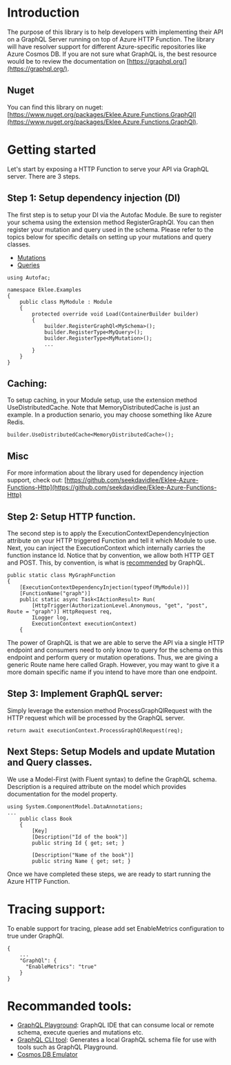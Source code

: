 # Introduction

The purpose of this library is to help developers with implementing their API on a GraphQL Server running on top of Azure HTTP Function. The library will have resolver support for different Azure-specific repositories like Azure Cosmos DB. If you are not sure what GraphQL is, the best resource would be to review the documentation on [https://graphql.org/](https://graphql.org/).

## Nuget

You can find this library on nuget: [https://www.nuget.org/packages/Eklee.Azure.Functions.GraphQl](https://www.nuget.org/packages/Eklee.Azure.Functions.GraphQl).

# Getting started

Let's start by exposing a HTTP Function to serve your API via GraphQL server. There are 3 steps.

## Step 1: Setup dependency injection (DI)

The first step is to setup your DI via the Autofac Module. Be sure to register your schema using the extension method RegisterGraphQl. You can then register your mutation and query used in the schema. Please refer to the topics below for specific details on setting up your mutations and query classes.

- [Mutations](Documentation/Mutations.md)
- [Queries](Documentation/Queries.md)

```
using Autofac;

namespace Eklee.Examples
{
    public class MyModule : Module
    {
        protected override void Load(ContainerBuilder builder)
        {
            builder.RegisterGraphQl<MySchema>();
            builder.RegisterType<MyQuery>();
            builder.RegisterType<MyMutation>();
            ...
        }
    }
}
```

## Caching:

To setup caching, in your Module setup, use the extension method UseDistributedCache. Note that MemoryDistributedCache is just an example. In a production senario, you may choose something like Azure Redis.

```
builder.UseDistributedCache<MemoryDistributedCache>();
```

## Misc

For more information about the library used for dependency injection support, check out: [https://github.com/seekdavidlee/Eklee-Azure-Functions-Http](https://github.com/seekdavidlee/Eklee-Azure-Functions-Http)

## Step 2: Setup HTTP function.

The second step is to apply the ExecutionContextDependencyInjection attribute on your HTTP triggered Function and tell it which Module to use. Next, you can inject the ExecutionContext which internally carries the function instance Id. Notice that by convention, we allow both HTTP GET and POST. This, by convention, is what is [recommended](https://graphql.org/learn/serving-over-http/) by GraphQL. 

```
public static class MyGraphFunction
{
    [ExecutionContextDependencyInjection(typeof(MyModule))]
    [FunctionName("graph")]
    public static async Task<IActionResult> Run(
        [HttpTrigger(AuthorizationLevel.Anonymous, "get", "post", Route = "graph")] HttpRequest req,
        ILogger log,
        ExecutionContext executionContext)
    {	
```

The power of GraphQL is that we are able to serve the API via a single HTTP endpoint and consumers need to only know to query for the schema on this endpoint and perform query or mutation operations. Thus, we are giving a generic Route name here called Graph. However, you may want to give it a more domain specific name if you intend to have more than one endpoint.


## Step 3: Implement GraphQL server:

Simply leverage the extension method ProcessGraphQlRequest with the HTTP request which will be processed by the GraphQL server.

```
return await executionContext.ProcessGraphQlRequest(req);
```

## Next Steps: Setup Models and update Mutation and Query classes.

We use a Model-First (with Fluent syntax) to define the GraphQL schema. Description is a required attribute on the model which provides documentation for the model property.

```
using System.ComponentModel.DataAnnotations;
...
    public class Book
    {
        [Key]
        [Description("Id of the book")]
        public string Id { get; set; }

        [Description("Name of the book")]
        public string Name { get; set; }
```

Once we have completed these steps, we are ready to start running the Azure HTTP Function.

# Tracing support:

To enable support for tracing, please add set EnableMetrics configuration to true under GraphQl.

```
{
    ...
    "GraphQl": {
      "EnableMetrics": "true" 
    } 
}
```

# Recommanded tools:

- [GraphQL Playground](https://github.com/prisma/graphql-playground/releases): GraphQL IDE that can consume local or remote schema, execute queries and mutations etc.
- [GraphQL CLI tool](https://github.com/graphql-cli/graphql-cli): Generates a local GraphQL schema file for use with tools such as GraphQL Playground.
- [Cosmos DB Emulator](https://docs.microsoft.com/en-us/azure/cosmos-db/local-emulator)